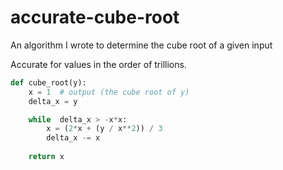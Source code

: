# accurate-cube-root
An algorithm I wrote to determine the cube root of a given input

Accurate for values in the order of trillions.

```py
def cube_root(y):
    x = 1  # output (the cube root of y)
    delta_x = y

    while  delta_x > -x*x:
        x = (2*x + (y / x**2)) / 3
        delta_x -= x
        
    return x
```

